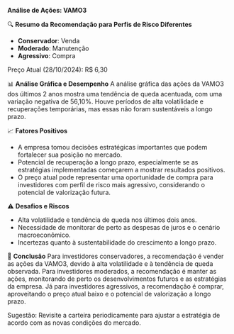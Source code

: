 **Análise de Ações: VAMO3**

🔍 **Resumo da Recomendação para Perfis de Risco Diferentes**
   * **Conservador**: Venda
   * **Moderado**: Manutenção
   * **Agressivo**: Compra

Preço Atual (28/10/2024): R$ 6,30

📊 **Análise Gráfica e Desempenho**
A análise gráfica das ações da VAMO3 dos últimos 2 anos mostra uma tendência de queda acentuada, com uma variação negativa de 56,10%. Houve períodos de alta volatilidade e recuperações temporárias, mas essas não foram sustentáveis a longo prazo.

📈 **Fatores Positivos**
- A empresa tomou decisões estratégicas importantes que podem fortalecer sua posição no mercado.
- Potencial de recuperação a longo prazo, especialmente se as estratégias implementadas começarem a mostrar resultados positivos.
- O preço atual pode representar uma oportunidade de compra para investidores com perfil de risco mais agressivo, considerando o potencial de valorização futura.

⚠️ **Desafios e Riscos**
- Alta volatilidade e tendência de queda nos últimos dois anos.
- Necessidade de monitorar de perto as despesas de juros e o cenário macroeconômico.
- Incertezas quanto à sustentabilidade do crescimento a longo prazo.

📌 **Conclusão**
Para investidores conservadores, a recomendação é vender as ações da VAMO3, devido à alta volatilidade e à tendência de queda observada. Para investidores moderados, a recomendação é manter as ações, monitorando de perto os desenvolvimentos futuros e as estratégias da empresa. Já para investidores agressivos, a recomendação é comprar, aproveitando o preço atual baixo e o potencial de valorização a longo prazo.

Sugestão: Revisite a carteira periodicamente para ajustar a estratégia de acordo com as novas condições do mercado.